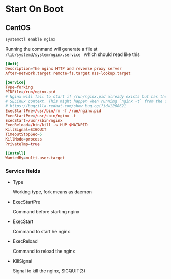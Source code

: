 # Start On Boot

## CentOS

```bash
systemctl enable nginx
```

Running the command will generate a file at `/lib/systemd/system/nginx.service
` which should read like this

```conf
[Unit]
Description=The nginx HTTP and reverse proxy server
After=network.target remote-fs.target nss-lookup.target

[Service]
Type=forking
PIDFile=/run/nginx.pid
# Nginx will fail to start if /run/nginx.pid already exists but has the wrong
# SELinux context. This might happen when running `nginx -t` from the cmdline.
# https://bugzilla.redhat.com/show_bug.cgi?id=1268621
ExecStartPre=/usr/bin/rm -f /run/nginx.pid
ExecStartPre=/usr/sbin/nginx -t
ExecStart=/usr/sbin/nginx
ExecReload=/bin/kill -s HUP $MAINPID
KillSignal=SIGQUIT
TimeoutStopSec=5
KillMode=process
PrivateTmp=true

[Install]
WantedBy=multi-user.target
```

### Service fields

- Type
    
    Working type, fork means as daemon

- ExecStartPre

    Command before starting nginx

- ExecStart

    Command to start he nginx

- ExecReload

    Command to reload the nginx

- KillSignal

    Signal to kill the nginx, SIGQUIT(3)